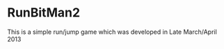 RunBitMan2
==========
 
This is a simple run/jump game which was developed in Late March/April 2013
